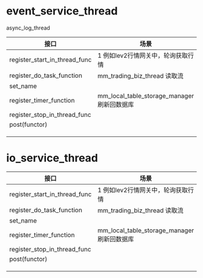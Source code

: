 # event_service_thread

async_log_thread

| 接口                          | 场景                                       |      |
| ----------------------------- | ------------------------------------------ | ---- |
| register_start_in_thread_func | 1 例如lev2行情网关中，轮询获取行情         |      |
| register_do_task_function     | mm_trading_biz_thread 读取流               |      |
| set_name                      |                                            |      |
| register_timer_function       | mm_local_table_storage_manager刷新回数据库 |      |
| register_stop_in_thread_func  |                                            |      |
| post(functor)                 |                                            |      |
|                               |                                            |      |
|                               |                                            |      |
|                               |                                            |      |



# io_service_thread

| 接口                          | 场景                                       |      |
| ----------------------------- | ------------------------------------------ | ---- |
| register_start_in_thread_func | 1 例如lev2行情网关中，轮询获取行情         |      |
| register_do_task_function     | mm_trading_biz_thread 读取流               |      |
| set_name                      |                                            |      |
| register_timer_function       | mm_local_table_storage_manager刷新回数据库 |      |
| register_stop_in_thread_func  |                                            |      |
| post(functor)                 |                                            |      |
|                               |                                            |      |
|                               |                                            |      |
|                               |                                            |      |


